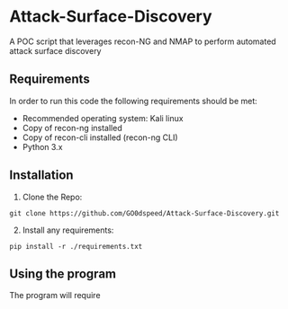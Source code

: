 # Attack-Surface-Discovery
A POC script that leverages recon-NG and NMAP to perform automated attack surface discovery

## Requirements

In order to run this code the following requirements should be met:

* Recommended operating system: Kali linux
* Copy of recon-ng installed
* Copy of recon-cli installed (recon-ng CLI)
* Python 3.x

## Installation

1. Clone the Repo:
```
git clone https://github.com/GO0dspeed/Attack-Surface-Discovery.git
```
2. Install any requirements:
```
pip install -r ./requirements.txt
```

## Using the program

The program will require